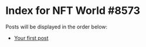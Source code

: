 # Index for NFT World #8573
Posts will be displayed in the order below:

- [Your first post](./001-first.md)

